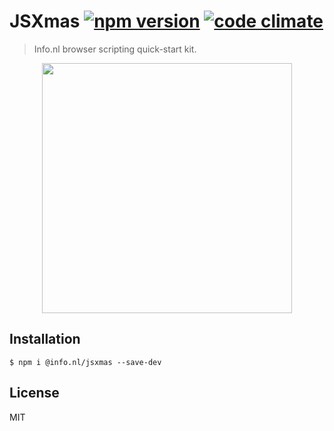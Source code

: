 # JSXmas [![npm version][npm-image]][npm-url] [![code climate][code-climate-image]][code-climate-url]

> Info.nl browser scripting quick-start kit.

<p align="center">
  <a href="https://info.nl/"><img 
    src="https://raw.githubusercontent.com/infonl/jsxmas/master/image/jsxmas.png"
    width="400"
    height="400"
  ></a>
</p>

## Installation

    $ npm i @info.nl/jsxmas --save-dev
    
## License

MIT

[npm-image]: https://img.shields.io/npm/v/@info.nl/jsxmas.svg?style=flat-square
[npm-url]: https://www.npmjs.com/package/@info.nl/jsxmas
[code-climate-image]: https://img.shields.io/codeclimate/github/infonl/jsxmas.svg?style=flat-square
[code-climate-url]: https://codeclimate.com/github/infonl/jsxmas
